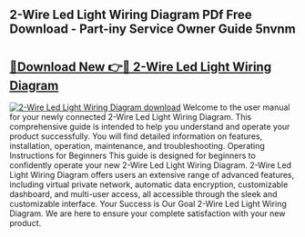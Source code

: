 ## 2-Wire Led Light Wiring Diagram PDf Free Download - Part-iny Service Owner Guide 5nvnm

# <h2><a href="http://dfmc1h7.blite.top/?on=2-Wire+Led+Light+Wiring+Diagram">🔗Download New 👉🔴 2-Wire Led Light Wiring Diagram</a></h2>

[![2-Wire Led Light Wiring Diagram download](https://i.imgur.com/lujVjoI.png)](http://dfmc1h7.blite.top/?on=2-Wire+Led+Light+Wiring+Diagram)
Welcome to the user manual for your newly connected 2-Wire Led Light Wiring Diagram. This comprehensive guide is intended to help you understand and operate your product successfully. You will find detailed information on features, installation, operation, maintenance, and troubleshooting. Operating Instructions for Beginners This guide is designed for beginners to confidently operate your new 2-Wire Led Light Wiring Diagram. 2-Wire Led Light Wiring Diagram offers users an extensive range of advanced features, including virtual private network, automatic data encryption, customizable dashboard, and multi-user access, all accessible through the sleek and customizable interface. Your Success is Our Goal 2-Wire Led Light Wiring Diagram. We are here to ensure your complete satisfaction with your new product.
